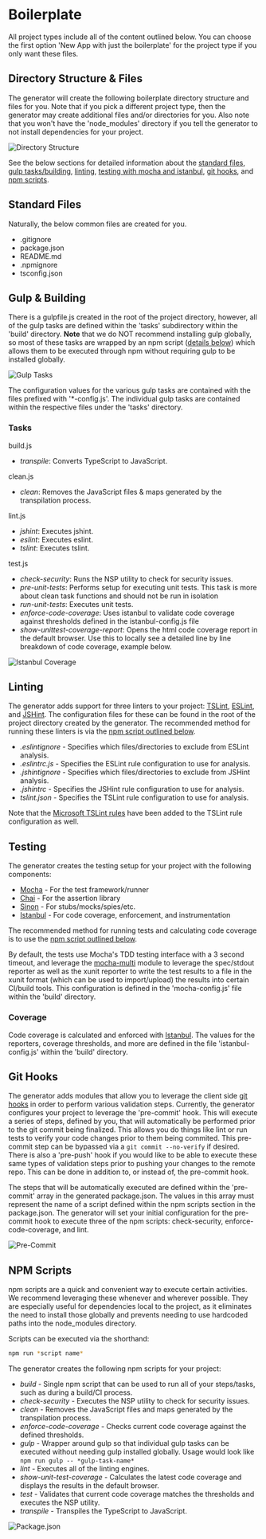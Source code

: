 # Boilerplate
All project types include all of the content outlined below. You can choose the first option 'New App with just the boilerplate' for the project type 
if you only want these files.

## Directory Structure & Files
The generator will create the following boilerplate directory structure and files for you. Note that if you pick a different project type, then the generator may
create additional files and/or directories for you. Also note that you won't have the 'node_modules' directory if you tell the generator to not install dependencies for your project.  
  
![Directory Structure][boilerplate-dir-image]  
  
See the below sections for detailed information about the [standard files][standard-section], [gulp tasks/building][building-section], [linting][linting-section],
[testing with mocha and istanbul][testing-section], [git hooks][git-hooks-section], and [npm scripts][npm-scripts-section].


## Standard Files
Naturally, the below common files are created for you. 

- .gitignore
- package.json
- README.md
- .npmignore
- tsconfig.json

## Gulp & Building
There is a gulpfile.js created in the root of the project directory, however, all of the gulp tasks are defined within the 'tasks' subdirectory within the 'build' directory. **Note** that we do NOT
recommend installing gulp globally, so most of these tasks are wrapped by an npm script ([details below][npm-scripts-section]) which allows them to be executed through npm without requiring gulp to be installed globally.

![Gulp Tasks][gulp-tasks-image]  
  
The configuration values for the various gulp tasks are contained with the files prefixed with '*-config.js'. The individual gulp tasks are contained within the respective files
under the 'tasks' directory. 

### Tasks

build.js

- *transpile*: Converts TypeScript to JavaScript.

clean.js

- *clean*: Removes the JavaScript files & maps generated by the transpilation process.

lint.js

- *jshint*: Executes jshint.
- *eslint*: Executes eslint.
- *tslint*: Executes tslint.

test.js 

- *_check-security_*: Runs the NSP utility to check for security issues.
- *pre-unit-tests*: Performs setup for executing unit tests. This task is more about clean task functions and should not be run in isolation
- *run-unit-tests*: Executes unit tests. 
- *enforce-code-coverage*: Uses istanbul to validate code coverage against thresholds defined in the istanbul-config.js file
- *show-unittest-coverage-report*: Opens the html code coverage report in the default browser. Use this to locally see a detailed line by line breakdown of code coverage, example below.  
  
![Istanbul Coverage][istanbul-html-report-image]

## Linting
The generator adds support for three linters to your project: [TSLint][tslint-url], [ESLint][eslint-url], and [JSHint][jshint-url]. The configuration files for these
can be found in the root of the project directory created by the generator. The recommended method for running these linters is via the [npm script outlined below][npm-scripts-section].

- *.eslintignore* - Specifies which files/directories to exclude from ESLint analysis.
- *.eslintrc.js* - Specifies the ESLint rule configuration to use for analysis.
- *.jshintignore* - Specifies which files/directories to exclude from JSHint analysis.
- *.jshintrc* - Specifies the JSHint rule configuration to use for analysis.
- *tslint.json* - Specifies the TSLint rule configuration to use for analysis.  
  
Note that the [Microsoft TSLint rules][tslint-microsoft-url] have been added to the TSLint rule configuration as well.  

## Testing
The generator creates the testing setup for your project with the following components: 

- [Mocha][mocha-url] - For the test framework/runner
- [Chai][chai-url] - For the assertion library
- [Sinon][sinon-url] - For stubs/mocks/spies/etc.
- [Istanbul][istanbul-url] - For code coverage, enforcement, and instrumentation

The recommended method for running tests and calculating code coverage is to use the [npm script outlined below][npm-scripts-section].  
  
By default, the tests use Mocha's TDD testing interface with a 3 second timeout, and leverage the [mocha-multi][mocha-multi-url] module to leverage the spec/stdout reporter as well
as the xunit reporter to write the test results to a file in the xunit format (which can be used to import/upload) the results into certain CI/build tools. This configuration is defined
in the 'mocha-config.js' file within the 'build' directory.

### Coverage
Code coverage is calculated and enforced with [Istanbul][istanbul-url]. The values for the reporters, coverage thresholds, and more are defined in the file 'istanbul-config.js' 
within the 'build' directory.

## Git Hooks
The generator adds modules that allow you to leverage the client side [git hooks][git-hooks-url] in order to perform various validation steps. Currently, the generator configures
your project to leverage the 'pre-commit' hook. This will execute a series of steps, defined by you, that will automatically be performed prior to the git commit being finalized. 
This allows you do things like lint or run tests to verify your code changes prior to them being commited. This pre-commit step can be bypassed via a 
`git commit --no-verify` if desired. There is also a 'pre-push' hook if you would like to be able to execute these same types of validation steps prior to pushing your changes to the remote repo.
This can be done in addition to, or instead of, the pre-commit hook.

The steps that will be automatically executed are defined within the 'pre-commit' array in the generated package.json. The values in this array must represent the name of a script defined
within the npm scripts section in the package.json. The generator will set your initial configuration for the pre-commit hook to execute three of the npm scripts: check-security, 
enforce-code-coverage, and lint.

![Pre-Commit][package-json-image]

## NPM Scripts
npm scripts are a quick and convenient way to execute certain activities. We recommend leveraging these whenever and wherever possible. They are especially useful for dependencies local 
to the project, as it eliminates the need to install those globally and prevents needing to use hardcoded paths into the node_modules directory. 

Scripts can be executed via the shorthand:
```sh
npm run *script name*
```  
  
The generator creates the following npm scripts for your project:

- *build* - Single npm script that can be used to run all of your steps/tasks, such as during a build/CI process.
- *check-security* - Executes the NSP utility to check for security issues.
- *clean* - Removes the JavaScript files and maps generated by the transpilation process.
- *enforce-code-coverage* - Checks current code coverage against the defined thresholds.
- *gulp* - Wrapper around gulp so that individual gulp tasks can be executed without needing gulp installed globally. Usage would look like ```npm run gulp -- *gulp-task-name*```
- *lint* - Executes all of the linting engines.
- *show-unit-test-coverage* - Calculates the latest code coverage and displays the results in the default browser.
- *test* - Validates that current code coverage matches the thresholds and executes the NSP utility.
- *transpile* - Transpiles the TypeScript to JavaScript.  
  
![Package.json][package-json-image]

[building-section]: BOILERPLATE.md#gulp-&-building
[gulp-tasks-image]: gulp-tasks.png "Gulp Tasks"
[istanbul-html-report-image]: istanbul-coverage.png "Istanbul Coverage"
[linting-section]: BOILERPLATE.md#linting
[tslint-url]: https://palantir.github.io/tslint/
[tslint-microsoft-url]: https://github.com/Microsoft/tslint-microsoft-contrib
[eslint-url]: http://eslint.org/
[jshint-url]: http://jshint.com/
[testing-section]: BOILERPLATE.md#testing
[mocha-url]: https://mochajs.org/
[sinon-url]: http://sinonjs.org/
[chai-url]: http://chaijs.com/
[istanbul-url]: https://istanbul.js.org/
[mocha-multi-url]: https://www.npmjs.com/package/mocha-multi
[boilerplate-dir-image]: boilerplate-dir-structure.png "Boilerplate Directory Structure"
[standard-section]: BOILERPLATE.md#standard-files
[git-hooks-section]: BOILERPLATE.md#git-hooks
[git-hooks-url]: https://www.git-scm.com/book/uz/v2/Customizing-Git-Git-Hooks
[package-json-image]: package-json.png "Package.json"
[npm-scripts-section]: BOILERPLATE.md#npm-scripts